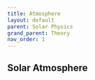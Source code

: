```yaml
---
title: Atmosphere
layout: default
parent: Solar Physics
grand_parent: Theory
nav_order: 1
---
```


## Solar Atmosphere
